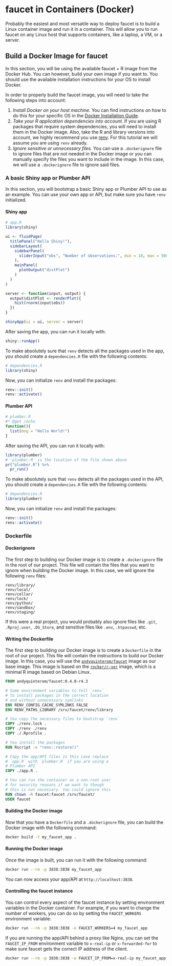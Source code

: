 # faucet in Containers (Docker)

Probably the easiest and most versatile way to deploy faucet
is to build a Linux container image and run it in a container.
This will allow you to run faucet on any Linux host that supports
containers, like a laptop, a VM, or a server.

## Build a Docker Image for faucet

In this section, you will be using the available faucet + R image
from the Docker Hub. You can however, build your own image if you
want to. You should use the available installation instructions
for your OS to install Docker.

In order to properly build the faucet image, you will need to
take the following steps into account:

1. _Install Docker on your host machine._ You can find instructions
   on how to do this for your specific OS in the
   [Docker Installation Guide](https://docs.docker.com/engine/install/).
2. _Take your R application dependencies into account._ If you are
   using R packages that require system dependencies, you will
   need to install them in the Docker image. Also, take the R
   and library versions into account, we highly recommend you
   use [renv](https://rstudio.github.io/renv/articles/renv.html).
   For this tutorial we will assume you are using `renv` already.
3. _Ignore sensitive or unnecessary files._ You can use a `.dockerignore`
   file to ignore files that are not needed in the Docker image or
   you can manually specify the files you want to include in the
   image. In this case, we will use a `.dockerignore` file to ignore
   said files.

### A basic Shiny app or Plumber API

In this section, you will bootstrap a basic Shiny app or Plumber API
to use as an example. You can use your own app or API, but make sure
you have `renv` initialized.

#### Shiny app

```r
# app.R
library(shiny)

ui <- fluidPage(
  titlePanel("Hello Shiny!"),
  sidebarLayout(
    sidebarPanel(
      sliderInput("obs", "Number of observations:", min = 10, max = 500, value = 100)
    ),
    mainPanel(
      plotOutput("distPlot")
    )
  )
)

server <- function(input, output) {
  output$distPlot <- renderPlot({
    hist(rnorm(input$obs))
  })
}

shinyApp(ui = ui, server = server)
```

After saving the app, you can run it locally with:

```r
shiny::runApp()
```

To make absolutely sure that `renv` detects all the packages used
in the app, you should create a `dependencies.R` file with the
following contents:

```r
# dependencies.R
library(shiny)
```

Now, you can initialize `renv` and install the packages:

```r
renv::init()
renv::activate()
```

#### Plumber API

```r
# plumber.R
#* @get /echo
function(){
  list(msg = "Hello World!")
}
```

After saving the API, you can run it locally with:

```r
library(plumber)
# 'plumber.R' is the location of the file shown above
pr("plumber.R") %>%
  pr_run()
```

To make absolutely sure that `renv` detects all the packages used
in the API, you should create a `dependencies.R` file with the
following contents:

```r
# dependencies.R
library(plumber)
```

Now, you can initialize `renv` and install the packages:

```r
renv::init()
renv::activate()
```

### Dockerfile

#### Dockerignore

The first step to building our Docker image is to create a `.dockerignore`
file in the root of our project. This file will contain the files
that you want to ignore when building the Docker image. In this case,
we will ignore the following `renv` files:

```dockerignore
renv/library/
renv/local/
renv/cellar/
renv/lock/
renv/python/
renv/sandbox/
renv/staging/
```

If this were a real project, you would probably also ignore files
like `.git`, `.Rproj.user`, `.DS_Store`, and sensitive files like
`.env`, `.htpasswd`, etc.


#### Writing the Dockerfile

The first step to building our Docker image is to create a `Dockerfile`
in the root of our project. This file will contain the instructions
to build our Docker image. In this case, you will use the
[`andyquinterom/faucet`](https://hub.docker.com/r/andyquinterom/faucet)
image as our base image. This image is based on the
[`rocker/r-ver`](https://hub.docker.com/r/rocker/r-ver) image,
which is a minimal R image based on Debian Linux.

```dockerfile
FROM andyquinterom/faucet:0.4.0-r4.3

# Some environment variables to tell `renv`
# to install packages in the correct location
# and without unnecessary symlinks
ENV RENV_CONFIG_CACHE_SYMLINKS FALSE
ENV RENV_PATHS_LIBRARY /srv/faucet/renv/library

# You copy the necessary files to bootstrap `renv`
COPY ./renv.lock .
COPY ./renv ./renv
COPY ./.Rprofile .

# You install the packages
RUN Rscript -e "renv::restore()"

# Copy the app/API files in this case replace
# `app.R` with `plumber.R` if you are using a
# Plumber API
COPY ./app.R .

# You can run the container as a non-root user
# for security reasons if we want to though
# this is not necessary. You could ignore this
RUN chown -R faucet:faucet /srv/faucet/
USER faucet
```

#### Building the Docker image

Now that you have a `Dockerfile` and a `.dockerignore` file, you
can build the Docker image with the following command:

```bash
docker build -t my_faucet_app .
```

#### Running the Docker image

Once the image is built, you can run it with the following command:

```bash
docker run --rm -p 3838:3838 my_faucet_app
```

You can now access your app/API at `http://localhost:3838`.

#### Controlling the faucet instance

You can control every aspect of the faucet instance by setting
environment variables in the Docker container. For example, if
you want to change the number of workers, you can do so by setting
the `FAUCET_WORKERS` environment variable:

```bash
docker run --rm -p 3838:3838 -e FAUCET_WORKERS=4 my_faucet_app
```

If you are running the app/API behind a proxy like Nginx, you
can set the `FAUCET_IP_FROM` environment variable to `x-real-ip`
or `x-forwarded-for` to make sure faucet gets the correct IP
address of the client.

```bash
docker run --rm -p 3838:3838 -e FAUCET_IP_FROM=x-real-ip my_faucet_app
```

